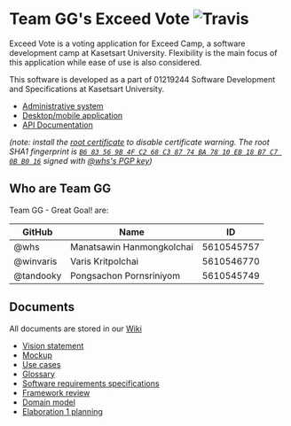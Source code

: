 # Team GG's Exceed Vote ![Travis](https://travis-ci.org/SSD2015/TeamGG.svg)

Exceed Vote is a voting application for Exceed Camp, a software development camp at Kasetsart University. Flexibility is the main focus of this application while ease of use is also considered.

This software is developed as a part of 01219244 Software Development and Specifications at Kasetsart University.

- [Administrative system](https://gg.whs.in.th)
- [Desktop/mobile application](https://gg.whs.in.th/mobile/)
- [API Documentation](http://online.swagger.io/?url=http%3A%2F%2Fgg.whs.in.th%2Fswagger.json)

*(note: install the [root certificate](https://madoka.whs.in.th/cacert.crt) to disable certificate warning. The root SHA1 fingerprint is [`B6 83 56 9B 4F C2 68 C3 87 74 BA 78 10 EB 18 B7 C7 0B B0 16`](https://madoka.whs.in.th/cacert.pem.asc) signed with [@whs's PGP key](https://keybase.io/whs))*

## Who are Team GG

Team GG - Great Goal! are:

GitHub    | Name                      | ID
----------|---------------------------|---------
@whs      | Manatsawin Hanmongkolchai | 5610545757
@winvaris | Varis Kritpolchai         | 5610546770
@tandooky | Pongsachon Pornsriniyom   | 5610545749

## Documents

All documents are stored in our [Wiki](https://github.com/SSD2015/TeamGG/wiki)

- [Vision statement](https://github.com/SSD2015/TeamGG/wiki/Vision-Statement)
- [Mockup](http://gg.whs.in.th/mockup/)
- [Use cases](https://github.com/SSD2015/TeamGG/wiki/SRS-System-Feature)
- [Glossary](https://github.com/SSD2015/TeamGG/wiki/SRS-Glossary)
- [Software requirements specifications](https://github.com/SSD2015/TeamGG/wiki/Software-Requirements-Specification)
- [Framework review](https://github.com/SSD2015/TeamGG/wiki/Frameworks-review) 
- [Domain model](https://github.com/SSD2015/TeamGG/wiki/SRS-Analysis-Models) 
- [Elaboration 1 planning](EL1-plan.md)
